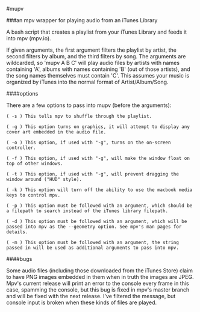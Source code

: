 #mupv

###an mpv wrapper for playing audio from an iTunes Library

A bash script that creates a playlist from your iTunes Library and feeds it into mpv (mpv.io).

If given arguments, the first argument filters the playlist by artist, the second filters by album, and the third filters by song. The arguments are wildcarded, so 'mupv A B C' will play audio files by artists with names containing 'A', albums with names containing 'B' (out of those artists), and the song names themselves must contain 'C'. This assumes your music is organized by iTunes into the normal format of Artist/Album/Song.

####options

There are a few options to pass into mupv (before the arguments):

	( -s ) This tells mpv to shuffle through the playlist.

	( -g ) This option turns on graphics, it will attempt to display any cover art embedded in the audio file.

	( -o ) This option, if used with "-g", turns on the on-screen controller.

	( -f ) This option, if used with "-g", will make the window float on top of other windows.

	( -t ) This option, if used with "-g", will prevent dragging the window around ("HUD" style).

	( -k ) This option will turn off the ability to use the macbook media keys to control mpv.

	( -p ) This option must be followed with an argument, which should be a filepath to search instead of the iTunes library filepath.

	( -d ) This option must be followed with an argument, which will be passed into mpv as the --geometry option. See mpv's man pages for details.

	( -m ) This option must be followed with an argument, the string passed in will be used as additional arguments to pass into mpv.

####bugs

Some audio files (including those downloaded from the iTunes Store) claim to have PNG images embedded in them when in truth the images are JPEG. Mpv's current release will print an error to the console every frame in this case, spamming the console, but this bug is fixed in mpv's master branch and will be fixed with the next release. I've filtered the message, but console input is broken when these kinds of files are played.